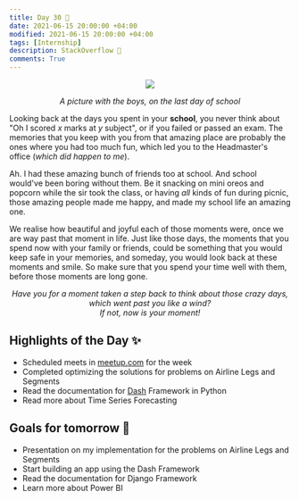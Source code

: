 ```yaml
---
title: Day 30 🗿
date: 2021-06-15 20:00:00 +04:00
modified: 2021-06-15 20:00:00 +04:00
tags: [Internship]
description: StackOverflow 🔌
comments: True
---
```


<div align='center'>
 <img src='https://i.postimg.cc/QM9TwKVb/IMG-20190402-WA0002.jpg'/>
 <p>
   <em>A picture with the boys, on the last day of school</em>
 </p>
</div>   
                                                                 
Looking back at the days you spent in your **school**, you never think about "Oh I scored *x* marks at *y* subject", or if you failed or passed an exam. The memories that you keep with you from that amazing place are probably the ones where you had too much fun, which led you to the Headmaster's office (*which did happen to me*).

Ah. I had these amazing bunch of friends too at school. And school would've been boring without them. Be it snacking on mini oreos and popcorn while the sir took the class, or having *all* kinds of fun during picnic, those amazing people made me happy, and made my school life an amazing one.

We realise how beautiful and joyful each of those moments were, once we are way past that moment in life. Just like those days, the moments that you spend now with your family or friends, could be something that you would keep safe in your memories, and someday, you would look back at these moments and smile. So make sure that you spend your time well with them, before those moments are long gone. 

<p align='center'>
  <em>Have you for a moment taken a step back to think about those crazy days, which went past you like a wind?
    <br>
    If not, now is your moment!
  </em>
</p>



## Highlights of the Day ✨
- Scheduled meets in [meetup.com](https://meetup.com) for the week
- Completed optimizing the solutions for problems on Airline Legs and Segments
- Read the documentation for [Dash](https://dash.plotly.com/) Framework in Python
- Read more about Time Series Forecasting

## Goals for tomorrow 📝
- Presentation on my implementation for the problems on Airline Legs and Segments
- Start building an app using the Dash Framework
- Read the documentation for Django Framework
- Learn more about Power BI
